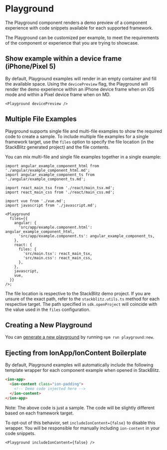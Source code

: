 # Playground

The Playground component renders a demo preview of a component experience with code snippets available for each supported framework.

The Playground can be customized per example, to meet the requirements of the component or experience that you are trying to showcase.

## Show example within a device frame (iPhone/Pixel 5)

By default, Playground examples will render in an empty container and fill the available space. Using the `devicePreview` flag, the Playground will render the demo experience within an iPhone device frame when on iOS mode and within a Pixel device frame when on MD.

```tsx
<Playground devicePreview />
```

## Multiple File Examples

Playground supports single file and multi-file examples to show the required code to create a sample. To include multiple file examples for a single framework target, use the `files` option to specify the file location (in the StackBlitz generated project) and the file contents.

You can mix multi-file and single file examples together in a single example:

```tsx
import angular_example_component_html from './angular/example_component_html.md';
import angular_example_component_ts from './angular/example_component_ts.md';

import react_main_tsx from './react/main_tsx.md';
import react_main_css from './react/main_css.md';

import vue from './vue.md';
import javascript from './javascript.md';

<Playground
  files={{
    angular: {
      'src/app/example.component.html': angular_example_component_html,
      'src/app/example.component.ts': angular_example_component_ts,
    },
    react: {
      files: {
        'src/main.tsx': react_main_tsx,
        'src/main.css': react_main_css,
      },
    },
    javascript,
    vue,
  }}
/>;
```

The file location is respective to the StackBlitz demo project. If you are unsure of the exact path, refer to the `stackblitz.utils.ts` method for each respective target. The path specified in `sdk.openProject` will coincide with the value used in the `files` configuration.

## Creating a New Playground

You can [generate a new playground](../../../../_templates/README.md#new-playground-template) by running `npm run playground:new`.

## Ejecting from IonApp/IonContent Boilerplate

By default, Playground examples will automatically include the following template wrapper for each component example when opened in StackBlitz.

```html
<ion-app>
  <ion-content class="ion-padding">
    <!-- Demo code injected here -->
  </ion-content>
</ion-app>
```

Note: The above code is just a sample. The code will be slightly different based on each framework target.

To opt-out of this behavior, set `includeIonContent={false}` to disable this wrapper. You will be responsible for manually including `ion-content` in your code snippets.

```tsx
<Playground includeIonContent={false} />
```
